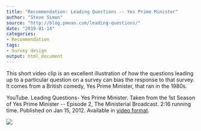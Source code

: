 ```yaml
---
title: "Recommendation: Leading Questions -- Yes Prime Minister"
author: "Steve Simon"
source: "http://blog.pmean.com/leading-questions/"
date: "2019-01-14"
categories:
- Recommendation
tags:
- Survey design
output: html_document
---
```


This short video clip is an excellent illustration of how the questions
leading up to a particular question on a survey can bias the response to
that survey. It comes from a British comedy, Yes Prime Minister, that
ran in the 1980s.

<!---More--->

YouTube. Leading Questions- Yes Prime Minister. Taken from the 1st
Season of Yes Prime Minister -- Episode 2, The Ministerial Broadcast.
2:16 running time. Published on Jan 15, 2012. Available in [video
format](https://www.youtube.com/watch?v=G0ZZJXw4MTA).

![](http://www.pmean.com/images/images/19/leading-questions01.png)




